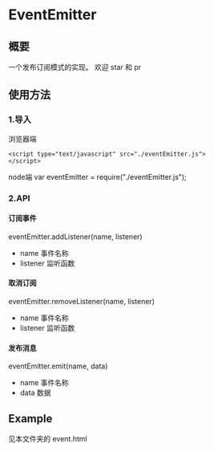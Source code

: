 # EventEmitter

## 概要
一个发布订阅模式的实现。
欢迎 star 和 pr

## 使用方法
### 1.导入
浏览器端
```
<script type="text/javascript" src="./eventEmitter.js">
</script>
```
node端
var eventEmitter = require("./eventEmitter.js");

### 2.API
#### 订阅事件
eventEmitter.addListener(name, listener)
* name 事件名称
* listener 监听函数

#### 取消订阅
eventEmitter.removeListener(name, listener)
* name 事件名称
* listener 监听函数

#### 发布消息
eventEmitter.emit(name, data)
* name 事件名称
* data 数据

## Example
见本文件夹的 event.html

